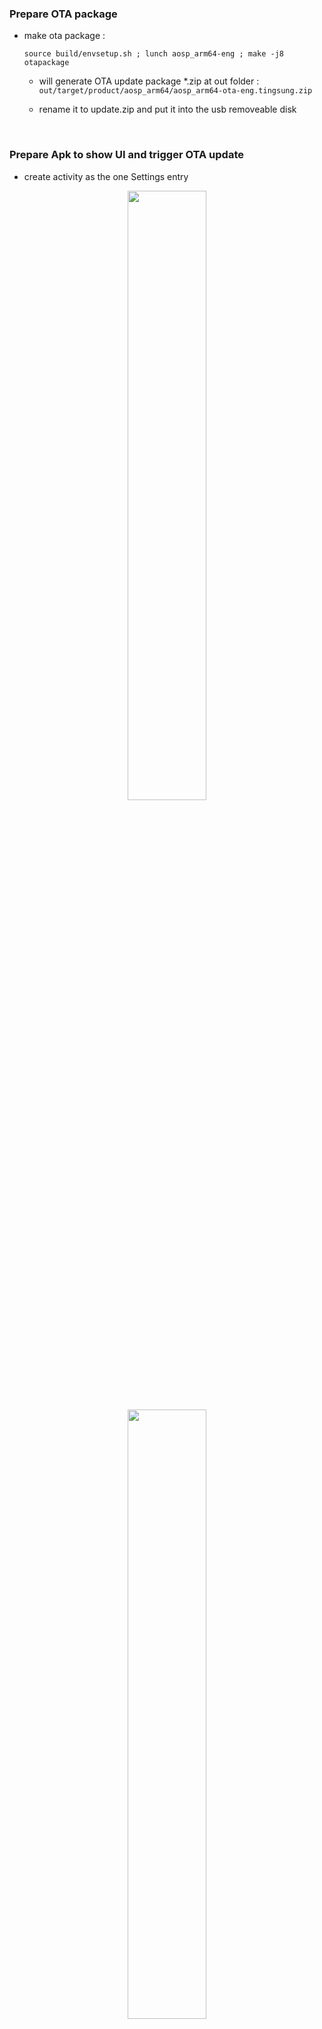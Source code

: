 ### Prepare OTA package
+ make ota package :

  `source build/envsetup.sh ; lunch aosp_arm64-eng ; make -j8 otapackage`

	+ will generate OTA update package *.zip at out folder : `out/target/product/aosp_arm64/aosp_arm64-ota-eng.tingsung.zip`

	+ rename it to update.zip and put it into the usb removeable disk

<br>

### Prepare Apk to show UI and trigger OTA update
+ create activity as the one Settings entry

<div align="center">
<img src="./aosp/packages/apps/OtaUI/screencap/1.png" height="50%" width="50%">
<img src="./aosp/packages/apps/OtaUI/screencap/2.png" height="50%" width="50%">
<img src="./aosp/packages/apps/OtaUI/screencap/3.png" height="50%" width="50%">
<img src="./aosp/packages/apps/OtaUI/screencap/4.png" height="50%" width="50%">
</div>

<br>

```
diff --git a/device.mk b/imx8q/ms5765/device.mk
index ed39733b..1f3cd41c 100644
--- a/device.mk
+++ b/device.mk
@@ -294,3 +294,6 @@ PRODUCT_PROPERTY_OVERRIDES += ro.frp.pst=/dev/block/by-name/presistdata
 PRODUCT_COMPATIBLE_PROPERTY_OVERRIDE := true

 BOARD_VNDK_VERSION := current
+
+PRODUCT_PACKAGES += \
+    OtaUI
\ No newline at end of file
diff --git a/packages/apps/Settings/res/values/config.xml b/packages/apps/Settings/res/values/config.xml
index 5380d2d0..e23a0295 100644
--- a/packages/apps/Settings/res/values/config.xml
+++ b/packages/apps/Settings/res/values/config.xml
@@ -15,7 +15,7 @@
 -->

 <resources xmlns:xliff="urn:oasis:names:tc:xliff:document:1.2">
-    <string name="additional_system_update" translatable="false">com.android.ota</string>
-    <string name="additional_system_update_menu" translatable="false">com.android.ota.OtaAppActivity</string>
+    <string name="additional_system_update" translatable="false">com.ui.android.ota</string>
+    <string name="additional_system_update_menu" translatable="false">com.ui.android.ota.SystemUpdateActivity</string>

 </resources>
--
```

<br>

+ call `RecoverySystem.installPackage(this, recoveryFile);` to execute recovery "setup-bcb" service and reboot to recovery mode.
```
xref: /frameworks/base/services/core/java/com/android/server/RecoverySystemService.java

258        private boolean setupOrClearBcb(boolean isSetup, String command) {
259            mContext.enforceCallingOrSelfPermission(android.Manifest.permission.RECOVERY, null);
260
261            final boolean available = checkAndWaitForUncryptService();
262            if (!available) {
263                Slog.e(TAG, "uncrypt service is unavailable.");
264                return false;
265            }
266
267            if (isSetup) {
268                SystemProperties.set("ctl.start", "setup-bcb");
269            } else {
270                SystemProperties.set("ctl.start", "clear-bcb");
271            }
272
273            // Connect to the uncrypt service socket.
274            LocalSocket socket = connectService();
275            if (socket == null) {
276                Slog.e(TAG, "Failed to connect to uncrypt socket");
277                return false;
278            }
279
280            DataInputStream dis = null;
281            DataOutputStream dos = null;
282            try {
283                dis = new DataInputStream(socket.getInputStream());
284                dos = new DataOutputStream(socket.getOutputStream());
285
286                // Send the BCB commands if it's to setup BCB.
287                if (isSetup) {
288                    byte[] cmdUtf8 = command.getBytes("UTF-8");
289                    dos.writeInt(cmdUtf8.length);
290                    dos.write(cmdUtf8, 0, cmdUtf8.length);
291                    dos.flush();
292                }
293
294                // Read the status from the socket.
295                int status = dis.readInt();
296
297                // Ack receipt of the status code. uncrypt waits for the ack so
298                // the socket won't be destroyed before we receive the code.
299                dos.writeInt(0);
300
301                if (status == 100) {
302                    Slog.i(TAG, "uncrypt " + (isSetup ? "setup" : "clear") +
303                            " bcb successfully finished.");
304                } else {
305                    // Error in /system/bin/uncrypt.
306                    Slog.e(TAG, "uncrypt failed with status: " + status);
307                    return false;
308                }
309            } catch (IOException e) {
310                Slog.e(TAG, "IOException when communicating with uncrypt:", e);
311                return false;
312            } finally {
313                IoUtils.closeQuietly(dis);
314                IoUtils.closeQuietly(dos);
315                IoUtils.closeQuietly(socket);
316            }
317
318            return true;
319        }
```

<br>
<br>

### Mount usb disk in the recovery mode

mount usb removeable disk, generally its node is /dev/block/sda1 to the specific mount point /udisk.

  [0001-mount-usb-removeable-disk.patch](./aosp/bootable/recovery/0001-mount-usb-removeable-disk.patch)

  [0002-disable-selinux-before-execute-install_pacakge.patch](./aosp/bootable/recovery/0002-disable-selinux-before-execute-install_pacakge.patch)

!! issue: in the recovery mode, need to close selinux, and thus it can mount /dev/block/sda1 to /udisk,
otherwise fails. However, they are no avc denied logs to show which rule is violated!




<br>

### Print log to UART console in the recovery mode

```
#ifndef _LANDSEM_RECOVERY_LOG_H
#define _LANDSEM_RECOVERY_LOG_H

#include <sys/types.h>
#include <sys/stat.h>
#include <fcntl.h>
#include <stdarg.h>

#define USE_UART_DEBUG 1
#if USE_UART_DEBUG
   #define DEBUG_UART_PORT  /* "/dev/ttyS0" */ /* "/dev/console" */  "/dev/ttyLP0"
#endif

static int consolelog(const char *fmt, ...) {
   int ret;
   va_list ap;
   va_start(ap, fmt);
#if USE_UART_DEBUG
   FILE *tty_out = fopen(DEBUG_UART_PORT, "w+");
   if(NULL != tty_out)	{
	  ret = vfprintf(tty_out, fmt, ap);
	  fclose(tty_out);
	  tty_out = NULL;
   }
   else {
	   ret = vfprintf(stdout, fmt, ap);
   }
#else
   ret = vfprintf(stdout, fmt, ap);
#endif
   va_end(ap);
   return ret;
}

#endif // _LANDSEM_RECOVERY_LOG_H
```

> ref: [【recovery】android使用串口打印recovery调试日志 by yingxian_Fei](https://blog.csdn.net/smilefyx/article/details/78836476)

<br>

### Notes
* disable selinux : append [BOARD_KERNEL_CMDLINE += androidboot.selinux=permissive](http://androidxref.com/9.0.0_r3/search?q=%22androidboot.selinux%22&defs=&refs=&path=&hist=&project=art&project=bionic&project=bootable&project=build&project=compatibility&project=cts&project=dalvik&project=developers&project=development&project=device&project=external&project=frameworks&project=hardware&project=kernel&project=libcore&project=libnativehelper&project=packages&project=pdk&project=platform_testing&project=prebuilts&project=sdk&project=system&project=test&project=toolchain&project=tools) to kernel commands.
```
@ BoardConfig.mk
BOARD_KERNEL_CMDLINE += androidboot.selinux=permissive
```




<br>
<br>

> Base on android 9

